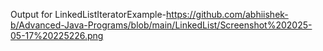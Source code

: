 Output for LinkedListIteratorExample-https://github.com/abhiishek-b/Advanced-Java-Programs/blob/main/LinkedList/Screenshot%202025-05-17%20225226.png
